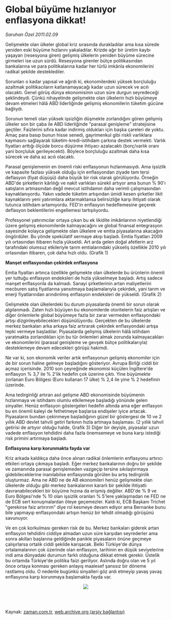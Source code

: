 # Global büyüme hızlanıyor enflasyona dikkat!

*Saruhan Özel 2011.02.09*

<td class="columnist-detail">
<p>Gelişmekte olan ülkeler global kriz sırasında durakladılar ama kısa sürede yeniden eski büyüme hızlarını yakaladılar. Krizde ağır bir üretim kaybı yaşayan (resesyona giren) gelişmiş ülkelerin yeniden büyüme sürecine girmeleri ise uzun sürdü. Resesyona girenler bütçe politikasından bankalarına ve para politikalarına kadar her türlü imkânla ekonomilerini radikal şekilde desteklediler.</p>
<p>
<div id="haberMetinDiv">
<p>Sorunları o kadar yapısal ve ağırdı ki, ekonomilerdeki yüksek borçluluğu azaltmak politikacıların katlanamayacağı kadar uzun sürecek ve acılı olacaktı. Genel görüş dünya ekonomisinin uzun süre durgun seyredeceği şeklindeydi. Çünkü nihayetinde gelişmekte olan ülkelerin hızlı büyümeye devam etmeleri hâlâ ABD liderliğinde gelişmiş ekonomilerin tüketim gücüne bağlıydı.
<p> Sorunun temeli olan yüksek işsizliğin düşmekte zorlandığını gören gelişmiş ülkeler son bir çaba ile ABD liderliğinde "parasal genişleme" stratejisine geçtiler. Faizlerini sıfıra kadar indirmiş oldukları için başka çareleri de yoktu. Amaç para basıp bunun hisse senedi, gayrimenkul gibi riskli varlıklara kaymasını sağlayarak tüketim-kredi-istihdam çarkına destek vermekti. Varlık fiyatları arttığı ölçüde borcu düşürme ihtiyacı azalacaktı (borç/varlık oranı yani borçluluk gerileyecekti). Böylece borçluluğu azaltmak daha kısa sürecek ve daha az acılı olacaktı.
<p> Parasal genişlemenin en önemli riski enflasyonun hızlanmasıydı. Ama işsizlik ve kapasite fazlası yüksek olduğu için enflasyondan ziyade tam tersi deflasyon (fiyat düşüşü) daha büyük bir risk olarak görülüyordu. Örneğin ABD'de şirketlerin kârlılığı ve nakit varlıkları sürekli artıyor ama bunun % 90'ı satışların artmasından değil mevcut istihdamın daha verimli çalışmasından kaynaklanıyordu. Yakın vadede tüketim artışından ümidi kesen şirketler likit kaynaklarını yeni yatırımlara aktarmaktansa belirsizliğe karşı ihtiyati olarak tutunca istihdam artamıyordu. FED'in enflasyon hedeflemesine geçerek deflasyon beklentilerini engellemesi tartışılıyordu.
<p> Profesyonel yatırımcılar ortaya çıkan bu ek likidite imkânlarının niyetlendiği üzere gelişmiş ekonomilerde kalmayacağını ve global finansal entegrasyon sayesinde kolayca gelişmekte olan ülkelere ve emtia piyasalarına akacağını öngördüler. Bu yönde spekülatif sermaye akışı başladı. Emtia fiyatları 2009 yılı ortasından itibaren hızla yükseldi. Art arda gelen doğal afetlerin arz tarafındaki olumsuz etkileriyle tarım emtialarındaki yükseliş özellikle 2010 yılı ortasından itibaren, çok daha hızlı oldu. (Grafik 1) 
<p><b>Manşet enflasyondan çekirdek enflasyona
</b>
<p>Emtia fiyatları artınca özellikle gelişmekte olan ülkelerde bu ürünlerin önemli yer tuttuğu enflasyon endeksleri de hızla yükselmeye başladı. Artış sadece manşet enflasyonla da kalmadı. Sanayi şirketlerinin artan maliyetlerini mecburen satış fiyatlarına yansıtmaya başlamalarıyla çekirdek, yani tarım ve enerji fiyatlarından arındırılmış enflasyon endeksleri de yükseldi. (Grafik 2) 
<p> Gelişmekte olan ülkelerdeki bu durum piyasalarda önemli bir sorun olarak algılanmadı. Zaten hızlı büyüyen bu ekonomilerde otoritelerin faiz artışları ve diğer önlemlerle global büyümeye fazla bir zarar vermeden enflasyondaki artışı dizginleyebilecekleri düşünülüyordu. Gerçekten de bu ülkelerde merkez bankaları arka arkaya faiz artırarak çekirdek enflasyondaki artışa tepki vermeye başladılar. Piyasalarda gelişmiş ülkelerin hâlâ istihdam yaratmakta zorlandıkları için bu tür önlemleri almak zorunda kalmayacakları ve ekonomilerini (parasal genişleme ve gevşek bütçe politikalarıyla) desteklemeye devam edecekleri görüşü hakimdi.
<p> Ne var ki, son ekonomik veriler artık enflasyonun gelişmiş ekonomiler için de bir sorun haline gelmeye başladığını gösteriyor. Avrupa Birliği ciddi bir açmaz içerisinde. 2010 son çeyreğinde ekonomisi küçülen İngiltere'de enflasyon % 3,7 ile % 2'lik hedefin çok üzerine çıktı. Yine büyümekte zorlanan Euro Bölgesi (Euro kullanan 17 ülke) % 2,4 ile yine % 2 hedefinin üzerinde.
<p> Ama tedirginliği artıran asıl gelişme ABD ekonomisinde büyümenin hızlanmaya ve istihdamı olumlu etkilemeye başladığı yönünde gelen sinyaller. Henüz enflasyon göstergeleri hedefin altında ama eğer enflasyon bu en önemli kaleyi de fethetmeye başlarsa endişeler iyice artacak. Piyasaların bundan çekinmeye başladığının güzel bir göstergesi de 10 ve 2 yıllık ABD devlet tahvili getiri farkının hızla artmaya başlaması. (2 yıllık tahvil getirisi de artıyor olduğu halde, Grafik 3) Diğer bir deyişle, piyasalar uzun vadede enflasyon tehdidini daha fazla önemsemeye ve buna karşı istediği risk primini artırmaya başladı. 
<p><b>Enflasyona karşı korunmakta fayda var </b>
<p>Kriz arkada kaldıkça daha önce alınan radikal önlemlerin enflasyonu artırıcı etkileri ortaya çıkmaya başladı. Eğer merkez bankalarının doğru bir şekilde ve zamanında parasal genişlemeden vazgeçip tersine sıkılaştırmaya gidebileceklerine inanılabilse enflasyonda görülen bu artış tedirginlik oluşturmaz. Ama ne ABD ne de AB ekonomileri henüz gelişmekte olan ülkelerde olduğu gibi merkez bankalarının kararlı bir şekilde ihtiyatlı davranabilecekleri bir büyüme hızına da erişmiş değiller. ABD'de % 9 ve Euro Bölgesi'nde % 10 olan işsizlik oranları % 5'lere yaklaşmadan ne FED ne de ECB sert konuşmalardan öteye geçemezler. Kaldı ki, ECB Başkanı Trichet "gerekirse faiz artırırım" diye rol kesmeye devam ediyor ama Bernanke bunu bile yapmayıp enflasyondaki artışın henüz bir tehdit olmadığı görüşünü savunuyor.
<p> Ve en çok korkulması gereken risk de bu. Merkez bankaları giderek artan enflasyon tehdidini ciddiye almadan uzun süre karşıdan seyrederler ama sonra akılları başlarına geldiğinde panikle piyasaların önüne geçmeye çalışırlarsa ortalık ciddi şekilde karışacak. Belki Türkiye'de dünya ortalamalarının çok üzerinde olan enflasyon, tarihinin en düşük seviyelerine indi ama dünyadaki durumun farklı olduğuna dikkat etmek gerekir. Üstelik bu ortamda Türkiye'de politika faizi geriliyor. Aslında doğru olan ve 5 yıl önce ortaya konması gereken anlayış maalesef şanssız bir döneme rastlamış oldu. O nedenle bugünkü sinyalleri göz ardı etmeyip yavaş yavaş enflasyona karşı korunmaya başlamakta fayda var. 

<p align="center"><img src="http://web.archive.org/web/20110314025138im_/http://medya.zaman.com.tr/2011/02/09/sp.jpg"/></p></p></p></p></p></p></p></p></p></p></p></p></p></div>
</p>


<p><br>
		 </br></p></td>

Kaynak: [zaman.com.tr](http://zaman.com.tr/yazar.do?yazino=1090954), [web.archive.org (arşiv bağlantısı)](http://web.archive.org/web/20110314025138/http://www.zaman.com.tr:80/yazar.do?yazino=1090954)
